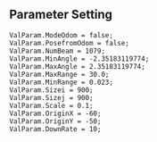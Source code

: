 ## Parameter Setting

    ValParam.ModeOdom = false;
    ValParam.PosefromOdom = false;
    ValParam.NumBeam = 1079;
    ValParam.MinAngle = -2.35183119774;
    ValParam.MaxAngle = 2.35183119774;
    ValParam.MaxRange = 30.0;
    ValParam.MinRange = 0.023;
    ValParam.Sizei = 900;
    ValParam.Sizej = 900;
    ValParam.Scale = 0.1;
    ValParam.OriginX = -60;
    ValParam.OriginY = -50;
    ValParam.DownRate = 10;